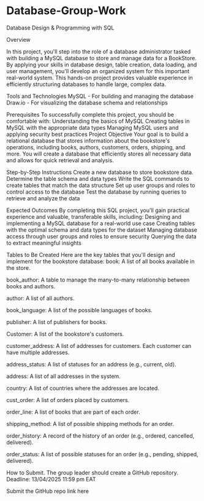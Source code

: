 # Database-Group-Work




Database Design & Programming with SQL

Overview

In this project, you'll step into the role of a database administrator tasked with building a  MySQL database to store and manage data for a BookStore. By applying your skills in database design, table creation, data loading, and user management, you'll develop an organized system for this important real-world system. 
This hands-on project provides valuable experience in efficiently structuring databases to handle large, complex data.












Tools and Technologies
MySQL - For building and managing the database
Draw.io - For visualizing the database schema and relationships






Prerequisites
To successfully complete this project, you should be comfortable with:
Understanding the basics of MySQL
Creating tables in MySQL with the appropriate data types
Managing MySQL users and applying security best practices
Project Objective
Your goal is to build a relational database that stores information about the bookstore's operations, including books, authors, customers, orders, shipping, and more. You will create a database that efficiently stores all necessary data and allows for quick retrieval and analysis.




Step-by-Step Instructions
Create a new database to store bookstore data.
Determine the table schema and data types
Write the SQL commands to create tables that match the data structure
Set up user groups and roles to control access to the database
Test the database by running queries to retrieve and analyze the data


Expected Outcomes
By completing this SQL project, you'll gain practical experience and valuable, transferable skills, including:
Designing and implementing a MySQL database for a real-world use case
Creating tables with the optimal schema and data types for the dataset
Managing database access through user groups and roles to ensure security
Querying the data to extract meaningful insights 














Tables to Be Created
Here are the key tables that you'll design and implement for the bookstore database:
book: A list of all books available in the store.


book_author: A table to manage the many-to-many relationship between books and authors.


author: A list of all authors.


book_language: A list of the possible languages of books.


publisher: A list of publishers for books.


Customer: A list of the bookstore's customers.


customer_address: A list of addresses for customers. Each customer can have multiple addresses.


address_status: A list of statuses for an address (e.g., current, old).


address: A list of all addresses in the system.


country: A list of countries where the addresses are located.


cust_order: A list of orders placed by customers.


order_line: A list of books that are part of each order.


shipping_method: A list of possible shipping methods for an order.


order_history: A record of the history of an order (e.g., ordered, cancelled, delivered).


order_status: A list of possible statuses for an order (e.g., pending, shipped, delivered). 


How to Submit.
The group leader should create a GitHub repository.
Deadline: 13/04/2025 11:59 pm EAT


Submit the GitHub repo link here
